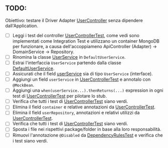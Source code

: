 ## TODO:

Obiettivo: testare il Driver Adapter [UserController](src/main/java/io/doubleloop/driverimplicit/UserController.java) senza dipendere dall'Application.

- [ ] Leggi i test del
  controller [UserControllerTest](src/test/java/io/doubleloop/driverexplicit/UserControllerTest.java), come vedi sono
  implementati come Integration Test e utilizzano un container MongoDB per funzionare, a causa dell'accoppiameno
  ApiController (Adapter) -> DomainService -> Repository.
- [ ] Rinomina la classe [UserService](src/main/java/io/doubleloop/driverexplicit/UserService.java) in
  `DefaultUserService`.
- [ ] Estrai l'interfaccia `UserService` partendo
  dalla classe [DefaultUserService](src/main/java/io/doubleloop/driverexplicit/DefaultUserService.java).
- [ ] Assicurati che il field [userService](src/main/java/io/doubleloop/driverexplicit/UserController.java#L16) sia
  di tipo `UserService` (interface).
- [ ] Aggiungi un field `userService`
  in [UserControllerTest](src/test/java/io/doubleloop/driverexplicit/UserControllerTest.java) e annotalo con `@MockBean`.
- [ ] Aggiungi una `when(userService...).thenReturns(...)` expression in ogni test
  di [UserControllerTest](src/test/java/io/doubleloop/driverexplicit/UserControllerTest.java) per pilotare lo stub.
- [ ] Verifica che tutti i test
  di [UserControllerTest](src/test/java/io/doubleloop/driverexplicit/UserControllerTest.java) siano verdi.
- [ ] Elimina il field `container` e relative annotazioni
  da [UserControllerTest](src/test/java/io/doubleloop/driverexplicit/UserControllerTest.java).
- [ ] Elimina il field `userRepository`, annotazioni e relativi utilizzi
  da [UserControllerTest](src/test/java/io/doubleloop/driverexplicit/UserControllerTest.java).
- [ ] Verifica che tutti i test
  di [UserControllerTest](src/test/java/io/doubleloop/driverexplicit/UserControllerTest.java) siano verdi.
- [ ] Sposta i file nei rispettivi package/folder in base alla loro responsabilità.
- [ ] Rimuovi l'annotazione `@Disabled`
  da [DependencyRulesTest](src/test/java/io/doubleloop/driverexplicit/DependencyRulesTest.java#L9) e
  verifica che i test siano verdi.

